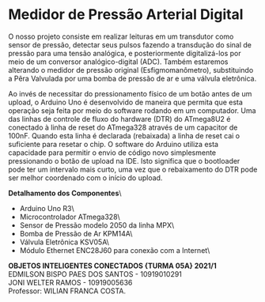 # Medidor de Pressão Arterial Digital


O nosso projeto consiste em realizar leituras em um transdutor como sensor de pressão, detectar seus pulsos fazendo a transdução do sinal de pressão para uma tensão analógica, e posteriormente digitalizá-los por meio de um conversor analógico-digital (ADC).
Também estaremos alterando o medidor de pressão original (Esfigmomanômetro), substituindo a Pêra Valvulada por uma bomba de pressão de ar e uma válvula eletrônica.

Ao invés de necessitar do pressionamento físico de um botão antes de um upload, o Arduino Uno é desenvolvido de maneira que permita que esta operação seja feita por meio do software rodando em um computador. Uma das linhas de controle de fluxo do hardware (DTR) do ATmega8U2 é conectado à linha de reset do ATmega328 através de um capacitor de 100nF. Quando esta linha é declarada (rebaixada) a linha de reset cai o suficiente para resetar o chip. O software do Arduino utiliza esta capacidade para permitir o envio de código novo simplesmente pressionando o botão de upload na IDE. Isto significa que o bootloader pode ter um intervalo mais curto, uma vez que o rebaixamento do DTR pode ser melhor coordenado com o início do upload.

<b>Detalhamento dos Componentes</b>\
<ul>
  <li>Arduino Uno R3\</li>
  <li>Microcontrolador	ATmega328\</li>
  <li>Sensor de Pressão modelo 2050 da linha MPX\</li>
  <li>Bomba de Pressão de Ar KPM14A\</li>
  <li>Válvula Eletrônica KSV05A\</li>
  <li>Módulo Ethernet ENC28J60 para conexão com a Internet\</li>
</ul>

<b>OBJETOS INTELIGENTES CONECTADOS {TURMA 05A} 2021/1</b>\
EDMILSON BISPO PAES DOS SANTOS - 10919010291\
JONI WELTER RAMOS - 10919005636\
Professor: WILIAN FRANCA COSTA.
